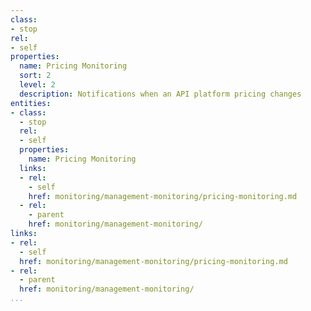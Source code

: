 ```yaml
---
class:
- stop
rel:
- self
properties:
  name: Pricing Monitoring
  sort: 2
  level: 2
  description: Notifications when an API platform pricing changes
entities:
- class:
  - stop
  rel:
  - self
  properties:
    name: Pricing Monitoring
  links:
  - rel:
    - self
    href: monitoring/management-monitoring/pricing-monitoring.md
  - rel:
    - parent
    href: monitoring/management-monitoring/
links:
- rel:
  - self
  href: monitoring/management-monitoring/pricing-monitoring.md
- rel:
  - parent
  href: monitoring/management-monitoring/
...
```

